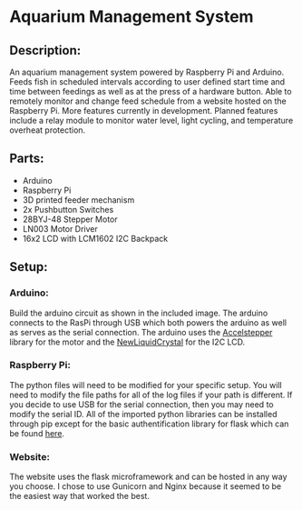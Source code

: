 # Aquarium Management System
## Description:
An aquarium management system powered by Raspberry Pi and Arduino.  Feeds fish in scheduled intervals according to user defined start time and time between feedings as well as at the press of a hardware button.  Able to remotely monitor and change feed schedule from a website hosted on the Raspberry Pi.  More features currently in development.  Planned features include a relay module to monitor water level, light cycling, and temperature overheat protection.

## Parts:
- Arduino
- Raspberry Pi
- 3D printed feeder mechanism
- 2x Pushbutton Switches
- 28BYJ-48 Stepper Motor
- LN003 Motor Driver
- 16x2 LCD with LCM1602 I2C Backpack

## Setup:
### Arduino:

Build the arduino circuit as shown in the included image.  The arduino connects to the RasPi through USB which both powers the arduino as well as serves as the serial connection.  The arduino uses the [Accelstepper](http://www.airspayce.com/mikem/arduino/AccelStepper/) library for the motor and the [NewLiquidCrystal](https://bitbucket.org/fmalpartida/new-liquidcrystal/wiki/Home) for the I2C LCD.

### Raspberry Pi:

The python files will need to be modified for your specific setup.  You will need to modify the file paths for all of the log files if your path is different.  If you decide to use USB for the serial connection, then you may need to modify the serial ID.  All of the imported python libraries can be installed through pip except for the basic authentification library for flask which can be found [here](https://flask-basicauth.readthedocs.io/en/latest/).

### Website:

The website uses the flask microframework and can be hosted in any way you choose.  I chose to use Gunicorn and Nginx because it seemed to be the easiest way that worked the best.
